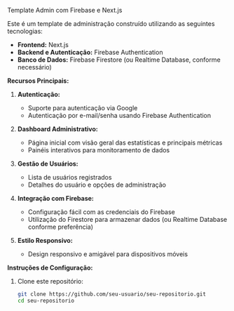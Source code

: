 Template Admin com Firebase e Next.js

Este é um template de administração construído utilizando as seguintes tecnologias:

- **Frontend:** Next.js
- **Backend e Autenticação:** Firebase Authentication
- **Banco de Dados:** Firebase Firestore (ou Realtime Database, conforme necessário)

**Recursos Principais:**

1. **Autenticação:**
   - Suporte para autenticação via Google
   - Autenticação por e-mail/senha usando Firebase Authentication

2. **Dashboard Administrativo:**
   - Página inicial com visão geral das estatísticas e principais métricas
   - Painéis interativos para monitoramento de dados

3. **Gestão de Usuários:**
   - Lista de usuários registrados
   - Detalhes do usuário e opções de administração

4. **Integração com Firebase:**
   - Configuração fácil com as credenciais do Firebase
   - Utilização do Firestore para armazenar dados (ou Realtime Database conforme preferência)

5. **Estilo Responsivo:**
   - Design responsivo e amigável para dispositivos móveis

**Instruções de Configuração:**

1. Clone este repositório:

   ```bash
   git clone https://github.com/seu-usuario/seu-repositorio.git
   cd seu-repositorio
